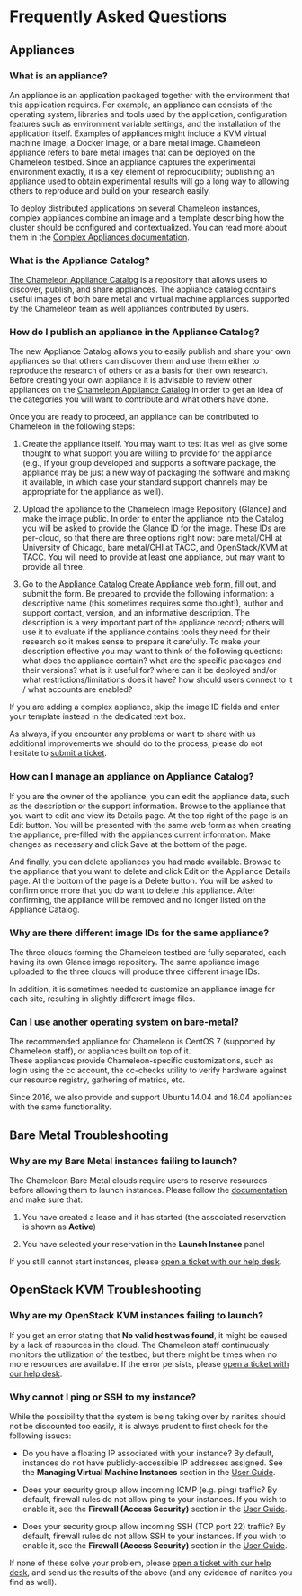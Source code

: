 Frequently Asked Questions
==========================

Appliances
----------

### What is an appliance?

An appliance is an application packaged together with the environment
that this application requires. For example, an appliance can consists
of the operating system, libraries and tools used by the application,
configuration features such as environment variable settings, and the
installation of the application itself. Examples of appliances might
include a KVM virtual machine image, a Docker image, or a bare metal
image. Chameleon appliance refers to bare metal images that can be
deployed on the Chameleon testbed. Since an appliance captures the
experimental environment exactly, it is a key element of
reproducibility; publishing an appliance used to obtain experimental
results will go a long way to allowing others to reproduce and build on
your research easily.

To deploy distributed applications on several Chameleon instances,
complex appliances combine an image and a template describing how the
cluster should be configured and contextualized. You can read more about
them in the [Complex Appliances
documentation](https://www.chameleoncloud.org/docs/complex-appliances/).

### What is the Appliance Catalog?

[The Chameleon Appliance
Catalog](https://www.chameleoncloud.org/appliances/) is a repository
that allows users to discover, publish, and share appliances. The
appliance catalog contains useful images of both bare metal and virtual
machine appliances supported by the Chameleon team as well appliances
contributed by users.

### How do I publish an appliance in the Appliance Catalog?

The new Appliance Catalog allows you to easily publish and share your
own appliances so that others can discover them and use them either to
reproduce the research of others or as a basis for their own research.
Before creating your own appliance it is advisable to review other
appliances on the [Chameleon Appliance
Catalog](https://www.chameleoncloud.org/appliances/) in order to get an
idea of the categories you will want to contribute and what others have
done.

Once you are ready to proceed, an appliance can be contributed to
Chameleon in the following steps:

1.  Create the appliance itself. You may want to test it as well as give
    some thought to what support you are willing to provide for the
    appliance (e.g., if your group developed and supports a software
    package, the appliance may be just a new way of packaging the
    software and making it available, in which case your standard
    support channels may be appropriate for the appliance as well).

2.  Upload the appliance to the Chameleon Image Repository (Glance) and
    make the image public. In order to enter the appliance into the
    Catalog you will be asked to provide the Glance ID for the image.
    These IDs are per-cloud, so that there are three options right now:
    bare metal/CHI at University of Chicago, bare metal/CHI at TACC, and
    OpenStack/KVM at TACC. You will need to provide at least one
    appliance, but may want to provide all three.

3.  Go to the [Appliance Catalog Create Appliance web
    form](https://www.chameleoncloud.org/appliances/create/), fill out,
    and submit the form. Be prepared to provide the following
    information: a descriptive name (this sometimes requires some
    thought!), author and support contact, version, and an informative
    description. The description is a very important part of the
    appliance record; others will use it to evaluate if the appliance
    contains tools they need for their research so it makes sense to
    prepare it carefully. To make your description effective you may
    want to think of the following questions: what does the appliance
    contain? what are the specific packages and their versions? what is
    it useful for? where can it be deployed and/or what
    restrictions/limitations does it have? how should users connect to
    it / what accounts are enabled?

If you are adding a complex appliance, skip the image ID fields and
enter your template instead in the dedicated text box.

As always, if you encounter any problems or want to share with us
additional improvements we should do to the process, please do not
hesitate to [submit a ticket](https://www.chameleoncloud.org/help/).

### How can I manage an appliance on Appliance Catalog?

If you are the owner of the appliance, you can edit the appliance data,
such as the description or the support information. Browse to the
appliance that you want to edit and view its Details page. At the top
right of the page is an Edit button. You will be presented with the same
web form as when creating the appliance, pre-filled with the appliances
current information. Make changes as necessary and click Save at the
bottom of the page.

And finally, you can delete appliances you had made available. Browse to
the appliance that you want to delete and click Edit on the Appliance
Details page. At the bottom of the page is a Delete button. You will be
asked to confirm once more that you do want to delete this appliance.
After confirming, the appliance will be removed and no longer listed on
the Appliance Catalog.

### Why are there different image IDs for the same appliance?

The three clouds forming the Chameleon testbed are fully separated, each
having its own Glance image repository. The same appliance image
uploaded to the three clouds will produce three different image IDs.

In addition, it is sometimes needed to customize an appliance image for
each site, resulting in slightly different image files.

### Can I use another operating system on bare-metal?

The recommended appliance for Chameleon is CentOS 7 (supported by
Chameleon staff), or appliances built on top of it.\
These appliances provide Chameleon-specific customizations, such as
login using the cc account, the cc-checks utility to verify hardware
against our resource registry, gathering of metrics, etc.

Since 2016, we also provide and support Ubuntu 14.04 and 16.04
appliances with the same functionality.

Bare Metal Troubleshooting
--------------------------

### Why are my Bare Metal instances failing to launch?

The Chameleon Bare Metal clouds require users to reserve resources
before allowing them to launch instances. Please follow the
[documentation](https://www.chameleoncloud.org/docs/bare-metal/) and
make sure that:

1.  You have created a lease and it has started (the associated
    reservation is shown as **Active**)

2.  You have selected your reservation in the **Launch Instance** panel

If you still cannot start instances, please [open a ticket with our help
desk](https://www.chameleoncloud.org/user/help/).

OpenStack KVM Troubleshooting
-----------------------------

### Why are my OpenStack KVM instances failing to launch?

If you get an error stating that **No valid host was found**, it might
be caused by a lack of resources in the cloud. The Chameleon staff
continuously monitors the utilization of the testbed, but there might be
times when no more resources are available. If the error persists,
please [open a ticket with our help
desk](https://www.chameleoncloud.org/user/help/).

### Why cannot I ping or SSH to my instance?

While the possibility that the system is being taking over by nanites
should not be discounted too easily, it is always prudent to first check
for the following issues:

-   Do you have a floating IP associated with your instance? By default,
    instances do not have publicly-accessible IP addresses assigned. See
    the **Managing Virtual Machine Instances** section in the [User
    Guide](https://www.chameleoncloud.org/docs/user-guides/openstack-kvm-user-guide/).

-   Does your security group allow incoming ICMP (e.g. ping) traffic? By
    default, firewall rules do not allow ping to your instances. If you
    wish to enable it, see the **Firewall (Access Security)** section in
    the [User
    Guide](https://www.chameleoncloud.org/docs/user-guides/openstack-kvm-user-guide/).

-   Does your security group allow incoming SSH (TCP port 22) traffic?
    By default, firewall rules do not allow SSH to your instances. If
    you wish to enable it, see the **Firewall (Access Security)**
    section in the [User
    Guide](https://www.chameleoncloud.org/docs/user-guides/openstack-kvm-user-guide/).

If none of these solve your problem, please [open a ticket with our help
desk](https://www.chameleoncloud.org/user/help/), and send us the
results of the above (and any evidence of nanites you find as well).
